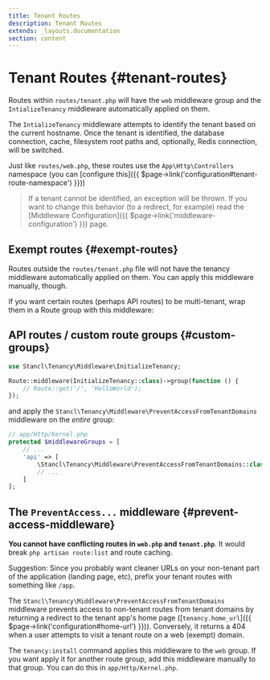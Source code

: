 ```yaml
---
title: Tenant Routes
description: Tenant Routes
extends: _layouts.documentation
section: content
---
```


# Tenant Routes {#tenant-routes}

Routes within `routes/tenant.php` will have the `web` middleware group and the `IntializeTenancy` middleware automatically applied on them. 

The `IntializeTenancy` middleware attempts to identify the tenant based on the current hostname. Once the tenant is identified, the database connection, cache, filesystem root paths and, optionally, Redis connection, will be switched.

Just like `routes/web.php`, these routes use the `App\Http\Controllers` namespace (you can [configure this]({{ $page->link('configuration#tenant-route-namespace') }}))

> If a tenant cannot be identified, an exception will be thrown. If you want to change this behavior (to a redirect, for example) read the [Middleware Configuration]({{ $page->link('middleware-configuration') }}) page.

## Exempt routes {#exempt-routes}

Routes outside the `routes/tenant.php` file will not have the tenancy middleware automatically applied on them. You can apply this middleware manually, though.

If you want certain routes (perhaps API routes) to be multi-tenant, wrap them in a Route group with this middleware:

## API routes / custom route groups {#custom-groups}

```php
use Stancl\Tenancy\Middleware\InitializeTenancy;

Route::middleware(InitializeTenancy::class)->group(function () {
    // Route::get('/', 'HelloWorld');
});
```

and apply the `Stancl\Tenancy\Middleware\PreventAccessFromTenantDomains` middleware on the *entire* group:

```php
// app/Http/Kernel.php
protected $middlewareGroups = [
    // ...
    'api' => [
        \Stancl\Tenancy\Middleware\PreventAccessFromTenantDomains::class,
        // ...
    ]
];
```

## The `PreventAccess...` middleware {#prevent-access-middleware}

**You cannot have conflicting routes in `web.php` and `tenant.php`**. It would break `php artisan route:list` and route caching.

Suggestion: Since you probably want cleaner URLs on your non-tenant part of the application (landing page, etc), prefix your tenant routes with something like `/app`.

The `Stancl\Tenancy\Middleware\PreventAccessFromTenantDomains` middleware prevents access to non-tenant routes from tenant domains by returning a redirect to the tenant app's home page ([`tenancy.home_url`]({{ $page->link('configuration#home-url') }})). Conversely, it returns a 404 when a user attempts to visit a tenant route on a web (exempt) domain.

The `tenancy:install` command applies this middleware to the `web` group. If you want apply it for another route group, add this middleware manually to that group. You can do this in `app/Http/Kernel.php`.
